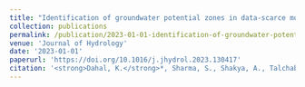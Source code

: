 ```yaml
---
title: "Identification of groundwater potential zones in data-scarce mountainous region using explainable machine learning"
collection: publications
permalink: /publication/2023-01-01-identification-of-groundwater-potential-zones-in-d
venue: 'Journal of Hydrology'
date: '2023-01-01'
paperurl: 'https://doi.org/10.1016/j.jhydrol.2023.130417'
citation: '<strong>Dahal, K.</strong>*, Sharma, S., Shakya, A., Talchabhadel, R., Adhikari, S., Pokharel, A., Sheng, Z., Pradhan, A. M. S., & Kumar, S. (2023). &quot;Identification of groundwater potential zones in data-scarce mountainous region using explainable machine learning.&quot; <i>Journal of Hydrology</i>.'
---
```


